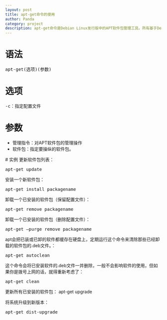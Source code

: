```yaml
---
layout: post
title: apt-get命令的使用
author: Panda
category: project
description: apt-get命令是Debian Linux发行版中的APT软件包管理工具。所有基于Debian的发行都使用这个包管理系统。deb包可以把一个应用的文件包在一起，大体就如同Windows上的安装文件。
---
```


# 语法
<pre>
apt-get(选项)(参数)
</pre>

# 选项
<pre>
-c：指定配置文件
</pre>

# 参数
<ul>
<li>管理指令：对APT软件包的管理操作</li>
<li>软件包：指定要操纵的软件包。</li>
</ul>
# 实例
更新软件包列表：
<pre>
apt-get update
</pre>

安装一个新软件包：
<pre>
apt-get install packagename
</pre>

卸载一个已安装的软件包（保留配置文件）：
<pre>
apt-get remove packagename
</pre>

卸载一个已安装的软件包（删除配置文件）：
<pre>
apt-get –purge remove packagename
</pre>

apt会把已装或已卸的软件都缓存在硬盘上，定期运行这个命令来清除那些已经卸载的软件包的.deb文件。：
<pre>
apt-get autoclean
</pre>

这个命令会将已安装软件的.deb文件一并删除，一般不会影响软件的使用，但如果你是拨号上网的话，就得重新考虑了：
<pre>
apt-get clean 
</pre>

更新所有已安装的软件包：
<pe>
apt-get upgrade
</pre>

将系统升级到新版本：
<pre>
apt-get dist-upgrade
</pre>

